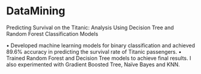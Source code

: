 # DataMining
Predicting Survival on the Titanic: Analysis Using Decision Tree and Random Forest Classification Models

•	Developed machine learning models for binary classification and achieved 89.6% accuracy in predicting the survival rate of Titanic passengers.
•	Trained Random Forest and Decision Tree models to achieve final results. I also experimented with Gradient Boosted Tree, Naïve Bayes and KNN.
